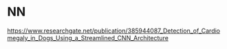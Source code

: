 # NN

https://www.researchgate.net/publication/385944087_Detection_of_Cardiomegaly_in_Dogs_Using_a_Streamlined_CNN_Architecture
